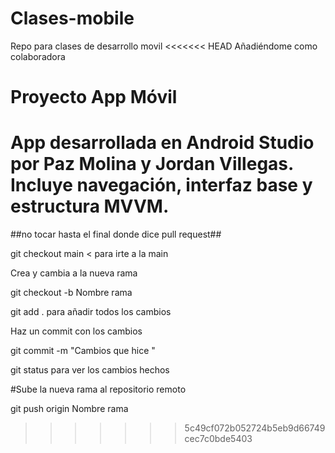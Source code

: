 # Clases-mobile
Repo para clases de desarrollo movil
<<<<<<< HEAD
Añadiéndome como colaboradora
# Proyecto App Móvil

App desarrollada en Android Studio por Paz Molina y Jordan Villegas.
Incluye navegación, interfaz base y estructura MVVM.
=======

##no tocar hasta el final donde dice pull request##

git checkout main < para irte a la main

Crea y cambia a la nueva rama

git checkout -b Nombre rama

git add . para añadir todos los cambios

Haz un commit con los cambios

git commit -m "Cambios que hice "

git status para ver los cambios hechos

#Sube la nueva rama al repositorio remoto

git push origin Nombre rama

>>>>>>> 5c49cf072b052724b5eb9d66749cec7c0bde5403
